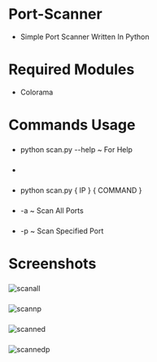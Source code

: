 # Port-Scanner

* Simple Port Scanner Written In Python

# Required Modules

* Colorama

# Commands Usage
###
* python scan.py --help ~ For Help
* ###
* python scan.py { IP }  { COMMAND }
###
* -a  ~  Scan All Ports
###
* -p  ~  Scan Specified Port
###
# Screenshots
###
![scanall](https://user-images.githubusercontent.com/97388997/187901280-1a0ffcc0-000e-47d9-a14f-40c847c820c4.PNG)
###
![scannp](https://user-images.githubusercontent.com/97388997/187901300-41cceb9b-16d2-4a27-a571-040fd0035de3.PNG)
###
![scanned](https://user-images.githubusercontent.com/97388997/187901309-f89b5688-b6aa-434b-9e21-359a228d2e79.PNG)
###
![scannedp](https://user-images.githubusercontent.com/97388997/187901317-150efc14-2ae7-4770-b829-f4b7b157783d.PNG)


